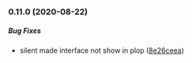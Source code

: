 ### 0.11.0 (2020-08-22)

##### Bug Fixes

*  silent made interface not show in plop ([8e26ceea](https://github.com/IgorSzyporyn/plop-scaffold/commit/8e26ceeaae19bd9086716e69e9c67bf98d0dd866))

